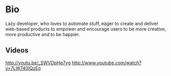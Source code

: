 # Bio

Lazy developer, who loves to automate stuff, eager to create and deliver web-based products to empower and encourage users to be more creative, more productive and to be happier.

## Videos

http://youtu.be/_SWVDpHe7yg 
http://www.youtube.com/watch?v=7LW740IQzEo
